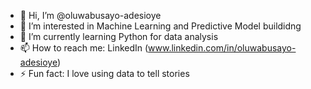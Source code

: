 - 👋 Hi, I’m @oluwabusayo-adesioye
- 👀 I’m interested in Machine Learning and Predictive Model buildidng
- 🌱 I’m currently learning Python for data analysis
- 📫 How to reach me: LinkedIn (www.linkedin.com/in/oluwabusayo-adesioye)
- ⚡ Fun fact: I love using data to tell stories

<!---
oluwabusayo-adesioye/oluwabusayo-adesioye is a ✨ special ✨ repository because its `README.md` (this file) appears on your GitHub profile.
You can click the Preview link to take a look at your changes.
--->
